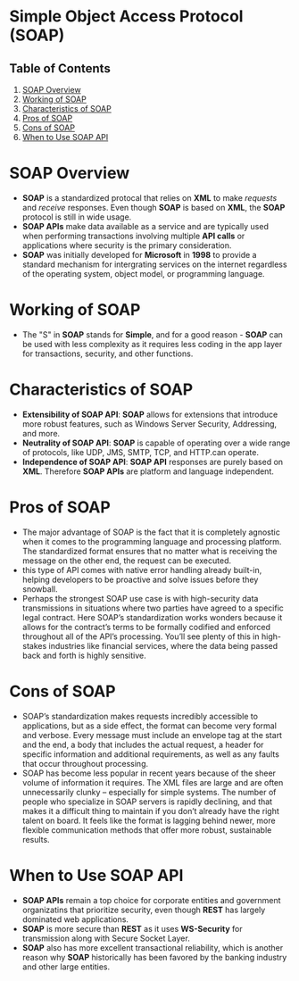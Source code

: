 # Simple Object Access Protocol (SOAP)

## Table of Contents
1. [SOAP Overview](#Soap-Overview)
2. [Working of SOAP](#Working-of-SOAP)
3. [Characteristics of SOAP](#Characteristics-of-SOAP)
4. [Pros of SOAP](#Pros-of-SOAP)
5. [Cons of SOAP](#Cons-of-SOAP)
6. [When to Use SOAP API](#When-to-Use-SOAP-API)

# SOAP Overview
* __SOAP__ is a standardized protocal that relies on __XML__ to make _requests_ and _receive_ responses. Even though __SOAP__ is based on __XML__, the __SOAP__ protocol is still in wide usage. 
* __SOAP APIs__ make data available as a service and are typically used when performing transactions involving multiple __API calls__ or applications where security is the primary consideration.
* __SOAP__ was initially developed for __Microsoft__ in __1998__ to provide a standard mechanism for intergrating services on the internet regardless of the operating system, object model, or programming language.

# Working of SOAP
* The "S" in __SOAP__ stands for __Simple__, and for a good reason - __SOAP__ can be used with less complexity as it requires less coding in the app layer for transactions, security, and other functions.

# Characteristics of SOAP
* __Extensibility of SOAP API__: __SOAP__ allows for extensions that introduce more robust features, such as Windows Server Security, Addressing, and more.
* __Neutrality of SOAP API__: __SOAP__ is capable of operating over a wide range of protocols, like UDP, JMS, SMTP, TCP, and HTTP.can operate.
* __Independence of SOAP API__: __SOAP API__ responses are purely based on __XML__. Therefore __SOAP APIs__ are platform and language independent.

# Pros of SOAP
* The major advantage of SOAP is the fact that it is completely agnostic when it comes to the programming language and processing platform. The standardized format ensures that no matter what is receiving the message on the other end, the request can be executed.
*  this type of API comes with native error handling already built-in, helping developers to be proactive and solve issues before they snowball.
* Perhaps the strongest SOAP use case is with high-security data transmissions in situations where two parties have agreed to a specific legal contract. Here SOAP’s standardization works wonders because it allows for the contract’s terms to be formally codified and enforced throughout all of the API’s processing. You’ll see plenty of this in high-stakes industries like financial services, where the data being passed back and forth is highly sensitive.

# Cons of SOAP
* SOAP’s standardization makes requests incredibly accessible to applications, but as a side effect, the format can become very formal and verbose. Every message must include an envelope tag at the start and the end, a body that includes the actual request, a header for specific information and additional requirements, as well as any faults that occur throughout processing.
* SOAP has become less popular in recent years because of the sheer volume of information it requires. The XML files are large and are often unnecessarily clunky – especially for simple systems. The number of people who specialize in SOAP servers is rapidly declining, and that makes it a difficult thing to maintain if you don’t already have the right talent on board. It feels like the format is lagging behind newer, more flexible communication methods that offer more robust, sustainable results.
# When to Use SOAP API
* __SOAP APIs__ remain a top choice for corporate entities and government organizatins that prioritize security, even though __REST__ has largely dominated web applications.
* __SOAP__ is more secure than __REST__ as it uses __WS-Security__ for transmission along with Secure Socket Layer.
* __SOAP__ also has more excellent transactional reliability, which is another reason why __SOAP__ historically has been favored by the banking industry and other large entities.